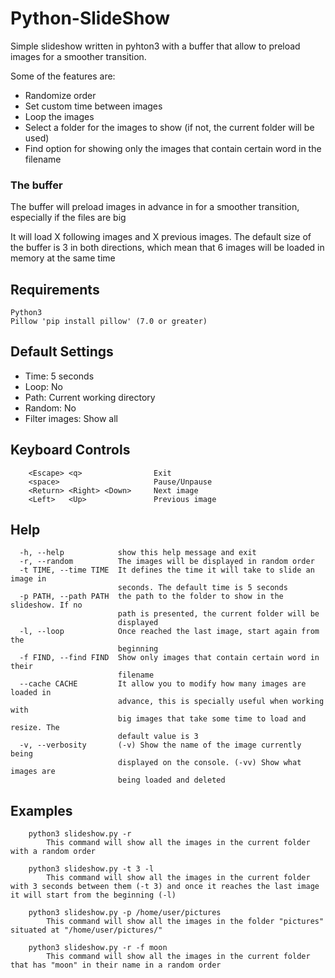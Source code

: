 # Python-SlideShow

Simple slideshow written in pyhton3 with a buffer that allow to preload images for a smoother transition.
  
  Some of the features are:
  
* Randomize order
* Set custom time between images
* Loop the images
* Select a folder for the images to show (if not, the current folder will be used)
* Find option for showing only the images that contain certain word in the filename

### The buffer

The buffer will preload images in advance in for a smoother transition, especially if the files are big

It will load X following images and X previous images. The default size of the buffer is 3 in both directions, which mean that 6 images will be loaded in memory at the same time

## Requirements

```
Python3
Pillow 'pip install pillow' (7.0 or greater)
```

## Default Settings

* Time: 5 seconds
* Loop: No
* Path: Current working directory
* Random: No
* Filter images: Show all

## Keyboard Controls

```
    <Escape> <q>                Exit
    <space>                     Pause/Unpause
    <Return> <Right> <Down>     Next image
    <Left>   <Up>               Previous image
```

## Help

```
  -h, --help            show this help message and exit
  -r, --random          The images will be displayed in random order
  -t TIME, --time TIME  It defines the time it will take to slide an image in
                        seconds. The default time is 5 seconds
  -p PATH, --path PATH  the path to the folder to show in the slideshow. If no
                        path is presented, the current folder will be
                        displayed
  -l, --loop            Once reached the last image, start again from the
                        beginning
  -f FIND, --find FIND  Show only images that contain certain word in their
                        filename
  --cache CACHE         It allow you to modify how many images are loaded in
                        advance, this is specially useful when working with
                        big images that take some time to load and resize. The
                        default value is 3
  -v, --verbosity       (-v) Show the name of the image currently being
                        displayed on the console. (-vv) Show what images are
                        being loaded and deleted
```

## Examples

```
    python3 slideshow.py -r
        This command will show all the images in the current folder with a random order

    python3 slideshow.py -t 3 -l
        This command will show all the images in the current folder with 3 seconds between them (-t 3) and once it reaches the last image it will start from the beginning (-l)

    python3 slideshow.py -p /home/user/pictures
        This command will show all the images in the folder "pictures" situated at "/home/user/pictures/"

    python3 slideshow.py -r -f moon
        This command will show all the images in the current folder that has "moon" in their name in a random order
```
